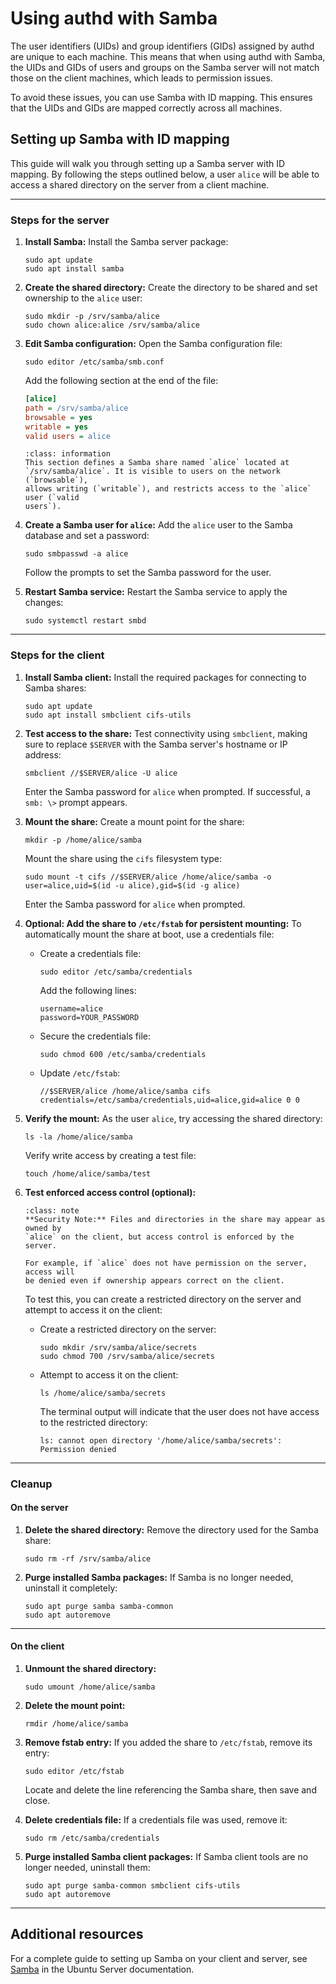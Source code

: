 # Using authd with Samba

The user identifiers (UIDs) and group identifiers (GIDs) assigned by authd are
unique to each machine. This means that when using authd with Samba, the UIDs
and GIDs of users and groups on the Samba server will not match those on the
client machines, which leads to permission issues.

To avoid these issues, you can use Samba with ID mapping. This ensures that the
UIDs and GIDs are mapped correctly across all machines.

## Setting up Samba with ID mapping

This guide will walk you through setting up a Samba server with ID mapping. By
following the steps outlined below, a user `alice` will be able to access a
shared directory on the server from a client machine.

---

### Steps for the server

1. **Install Samba:**
   Install the Samba server package:

   ```shell
   sudo apt update
   sudo apt install samba
   ```

2. **Create the shared directory:**
   Create the directory to be shared and set ownership to the `alice` user:

   ```shell
   sudo mkdir -p /srv/samba/alice
   sudo chown alice:alice /srv/samba/alice
   ```

3. **Edit Samba configuration:**
   Open the Samba configuration file:

   ```shell
   sudo editor /etc/samba/smb.conf
   ```

   Add the following section at the end of the file:

   ```ini
   [alice]
   path = /srv/samba/alice
   browsable = yes
   writable = yes
   valid users = alice
   ```

   ```{admonition} Explanation
   :class: information
   This section defines a Samba share named `alice` located at
   `/srv/samba/alice`. It is visible to users on the network (`browsable`),
   allows writing (`writable`), and restricts access to the `alice` user (`valid
   users`).
   ```

4. **Create a Samba user for `alice`:**
   Add the `alice` user to the Samba database and set a password:

   ```shell
   sudo smbpasswd -a alice
   ```

   Follow the prompts to set the Samba password for the user.

5. **Restart Samba service:**
   Restart the Samba service to apply the changes:

   ```shell
   sudo systemctl restart smbd
   ```

---

### Steps for the client

1. **Install Samba client:**
   Install the required packages for connecting to Samba shares:

   ```shell
   sudo apt update
   sudo apt install smbclient cifs-utils
   ```

2. **Test access to the share:**
   Test connectivity using `smbclient`, making sure to replace `$SERVER` with
   the Samba server's hostname or IP address:

   ```shell
   smbclient //$SERVER/alice -U alice
   ```

   Enter the Samba password for `alice` when prompted. If successful, a `smb: \>`
   prompt appears.

3. **Mount the share:**
   Create a mount point for the share:

   ```shell
   mkdir -p /home/alice/samba
   ```

   Mount the share using the `cifs` filesystem type:

   ```shell
   sudo mount -t cifs //$SERVER/alice /home/alice/samba -o user=alice,uid=$(id -u alice),gid=$(id -g alice)
   ```

   Enter the Samba password for `alice` when prompted.

4. **Optional: Add the share to `/etc/fstab` for persistent mounting:**
   To automatically mount the share at boot, use a credentials file:

   - Create a credentials file:

     ```shell
     sudo editor /etc/samba/credentials
     ```

     Add the following lines:

     ```
     username=alice
     password=YOUR_PASSWORD
     ```

   - Secure the credentials file:

     ```shell
     sudo chmod 600 /etc/samba/credentials
     ```

   - Update `/etc/fstab`:

     ```
     //$SERVER/alice /home/alice/samba cifs credentials=/etc/samba/credentials,uid=alice,gid=alice 0 0
     ```

5. **Verify the mount:**
   As the user `alice`, try accessing the shared directory:

   ```shell
   ls -la /home/alice/samba
   ```

   Verify write access by creating a test file:

   ```shell
   touch /home/alice/samba/test
   ```

6. **Test enforced access control (optional):**

   ```{admonition} Security note
   :class: note
   **Security Note:** Files and directories in the share may appear as owned by
   `alice` on the client, but access control is enforced by the server.

   For example, if `alice` does not have permission on the server, access will
   be denied even if ownership appears correct on the client.
   ```

   To test this, you can create a restricted directory on the server and attempt
   to access it on the client:

   - Create a restricted directory on the server:

     ```shell
     sudo mkdir /srv/samba/alice/secrets
     sudo chmod 700 /srv/samba/alice/secrets
     ```

   - Attempt to access it on the client:

     ```shell
     ls /home/alice/samba/secrets
     ```

     The terminal output will indicate that the user does not have access to the
     restricted directory:

     ```
     ls: cannot open directory '/home/alice/samba/secrets': Permission denied
     ```

---

### Cleanup

#### On the server

1. **Delete the shared directory:**
   Remove the directory used for the Samba share:

   ```shell
   sudo rm -rf /srv/samba/alice
   ```

2. **Purge installed Samba packages:**
   If Samba is no longer needed, uninstall it completely:

   ```shell
   sudo apt purge samba samba-common
   sudo apt autoremove
   ```

---

#### On the client

1. **Unmount the shared directory:**

   ```shell
   sudo umount /home/alice/samba
   ```

2. **Delete the mount point:**

   ```shell
   rmdir /home/alice/samba
   ```

3. **Remove fstab entry:**
   If you added the share to `/etc/fstab`, remove its entry:

   ```shell
   sudo editor /etc/fstab
   ```

   Locate and delete the line referencing the Samba share, then save and close.

4. **Delete credentials file:**
   If a credentials file was used, remove it:

   ```shell
   sudo rm /etc/samba/credentials
   ```

5. **Purge installed Samba client packages:**
   If Samba client tools are no longer needed, uninstall them:

   ```shell
   sudo apt purge samba-common smbclient cifs-utils
   sudo apt autoremove
   ```

---

## Additional resources

For a complete guide to setting up Samba on your client and server, see [Samba](https://documentation.ubuntu.com/server/how-to/samba/) in the Ubuntu Server documentation.

